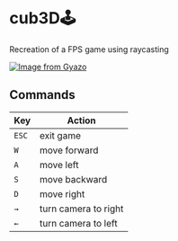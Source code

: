 # cub3D🕹️
Recreation of a FPS game using raycasting

[![Image from Gyazo](https://i.gyazo.com/f649a892e363c5175735deb076ab5996.gif)](https://gyazo.com/f649a892e363c5175735deb076ab5996)

## Commands

| Key   | Action |
| ------------ | ------------ |
| `ESC` | exit game |
| `W` | move forward |
| `A` | move left |
| `S` | move backward |
| `D` | move right |
| `→` | turn camera to right |
| `←` | turn camera to left |




